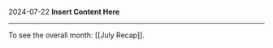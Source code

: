 2024-07-22
__Insert Content Here__
_______________________
To see the overall month: [[July Recap]].